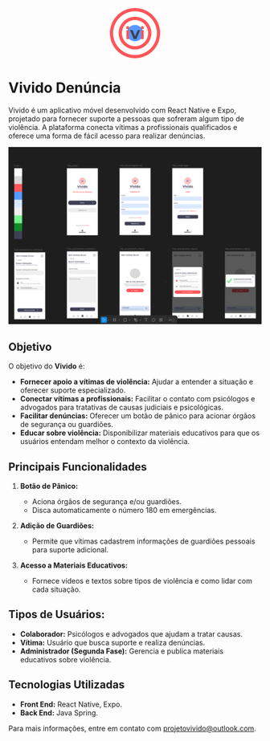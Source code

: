 

<p align="center">
   <img  width="100" src='./vivido/assets/adaptive-icon.png'>
</p>

# Vivido Denúncia

Vivido é um aplicativo móvel desenvolvido com React Native e Expo, projetado para fornecer suporte a pessoas que sofreram algum tipo de violência. A plataforma conecta vítimas a profissionais qualificados e oferece uma forma de fácil acesso para realizar denúncias.
<p align="center">
   <img  width="800" src='./vivido/assets/Captura de tela de 2024-09-10 01-05-18.png'>
</p>

## Objetivo

O objetivo do **Vivido** é:

- **Fornecer apoio a vítimas de violência:** Ajudar a entender a situação e oferecer suporte especializado.
- **Conectar vítimas a profissionais:** Facilitar o contato com psicólogos e advogados para tratativas de causas judiciais e psicológicas.
- **Facilitar denúncias:** Oferecer um botão de pânico para acionar órgãos de segurança ou guardiões.
- **Educar sobre violência:** Disponibilizar materiais educativos para que os usuários entendam melhor o contexto da violência.

## Principais Funcionalidades

1. **Botão de Pânico:**
   - Aciona órgãos de segurança e/ou guardiões.
   - Disca automaticamente o número 180 em emergências.

2. **Adição de Guardiões:**
   - Permite que vítimas cadastrem informações de guardiões pessoais para suporte adicional.

3. **Acesso a Materiais Educativos:**
   - Fornece vídeos e textos sobre tipos de violência e como lidar com cada situação.

## **Tipos de Usuários:**
   - **Colaborador:** Psicólogos e advogados que ajudam a tratar causas.
   - **Vítima:** Usuário que busca suporte e realiza denúncias.
   - **Administrador (Segunda Fase):** Gerencia e publica materiais educativos sobre violência.

## Tecnologias Utilizadas

- **Front End:** React Native, Expo.
- **Back End:** Java Spring.

Para mais informações, entre em contato com [projetovivido@outlook.com](mailto:projetovivido@outlook.com).
